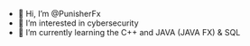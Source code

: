- 👋 Hi, I’m @PunisherFx
- 👀 I’m interested in cybersecurity
- 🌱 I’m currently learning the C++ and JAVA (JAVA FX) & SQL

